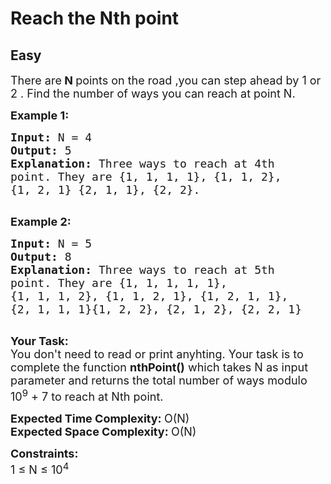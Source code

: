 # Reach the Nth point
## Easy 
<div class="problem-statement">
                <p></p><p><span style="font-size:18px">There are<strong> N </strong>points on the road ,you can step ahead by 1 or 2 . Find the number of ways you can reach at point N.&nbsp;</span></p>

<p><span style="font-size:18px"><strong>Example 1:</strong></span></p>

<pre><span style="font-size:18px"><strong>Input: </strong>N =<strong> </strong>4
<strong>Output: </strong>5
<strong>Explanation:</strong>&nbsp;Three ways to reach at 4th
point. They are {1, 1, 1, 1}, {1, 1, 2},
{1, 2, 1} {2, 1, 1}, {2, 2}.
</span>
</pre>

<p><span style="font-size:18px"><strong>Example 2:</strong></span></p>

<pre><span style="font-size:18px"><strong>Input: </strong>N = 5
<strong>Output: </strong>8
<strong>Explanation: </strong>Three ways to reach at 5th
point. They are {1, 1, 1, 1, 1},
{1, 1, 1, 2}, {1, 1, 2, 1}, {1, 2, 1, 1},
{2, 1, 1, 1}{1, 2, 2}, {2, 1, 2}, {2, 2, 1}</span>

</pre>

<p><span style="font-size:18px"><strong>Your Task:</strong><br>
You don't need to read or print anyhting. Your task is to complete the function&nbsp;<strong>nthPoint()</strong>&nbsp;which takes N as input parameter and returns the total number of ways modulo 10<sup>9</sup>&nbsp;+ 7 to reach at Nth point.</span></p>

<p><span style="font-size:18px"><strong>Expected Time Complexity:&nbsp;</strong>O(N)<br>
<strong>Expected Space Complexity:&nbsp;</strong>O(N)</span></p>

<p><span style="font-size:18px"><strong>Constraints:</strong><br>
1 ≤ N ≤ 10<sup>4</sup></span></p>
 <p></p>
            </div>